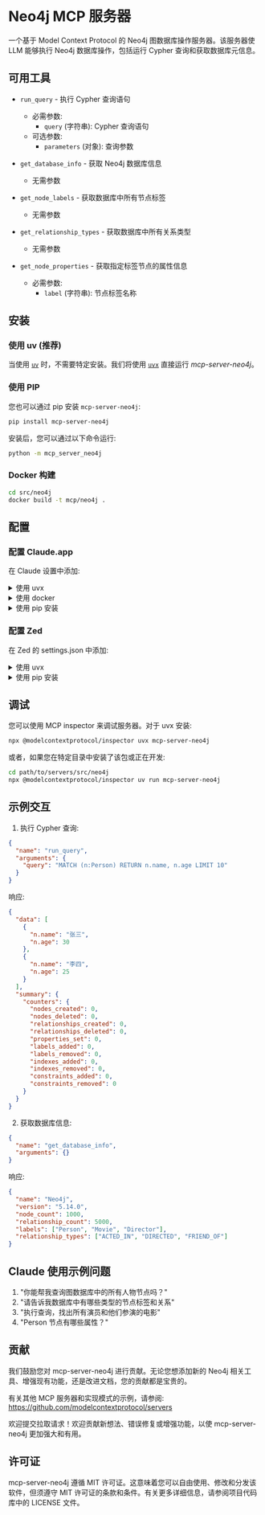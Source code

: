 # Neo4j MCP 服务器

一个基于 Model Context Protocol 的 Neo4j 图数据库操作服务器。该服务器使 LLM 能够执行 Neo4j 数据库操作，包括运行 Cypher 查询和获取数据库元信息。

## 可用工具

- `run_query` - 执行 Cypher 查询语句
  - 必需参数:
    - `query` (字符串): Cypher 查询语句
  - 可选参数:
    - `parameters` (对象): 查询参数

- `get_database_info` - 获取 Neo4j 数据库信息
  - 无需参数

- `get_node_labels` - 获取数据库中所有节点标签
  - 无需参数

- `get_relationship_types` - 获取数据库中所有关系类型
  - 无需参数

- `get_node_properties` - 获取指定标签节点的属性信息
  - 必需参数:
    - `label` (字符串): 节点标签名称

## 安装

### 使用 uv (推荐)

当使用 [`uv`](https://docs.astral.sh/uv/) 时，不需要特定安装。我们将使用 [`uvx`](https://docs.astral.sh/uv/guides/tools/) 直接运行 *mcp-server-neo4j*。

### 使用 PIP

您也可以通过 pip 安装 `mcp-server-neo4j`:

```bash
pip install mcp-server-neo4j
```

安装后，您可以通过以下命令运行:

```bash
python -m mcp_server_neo4j
```

### Docker 构建

```bash
cd src/neo4j
docker build -t mcp/neo4j .
```

## 配置

### 配置 Claude.app

在 Claude 设置中添加:

<details>
<summary>使用 uvx</summary>

```json
"mcpServers": {
  "neo4j": {
    "command": "uvx",
    "args": ["mcp-server-neo4j", "--uri=bolt://neo4j-server:7687", "--username=neo4j", "--password=your_password"]
  }
}
```
</details>

<details>
<summary>使用 docker</summary>

```json
"mcpServers": {
  "neo4j": {
    "command": "docker",
    "args": ["run", "-i", "--rm", "mcp/neo4j", "--uri=bolt://neo4j-server:7687", "--username=neo4j", "--password=your_password"]
  }
}
```
</details>

<details>
<summary>使用 pip 安装</summary>

```json
"mcpServers": {
  "neo4j": {
    "command": "python",
    "args": ["-m", "mcp_server_neo4j", "--uri=bolt://neo4j-server:7687", "--username=neo4j", "--password=your_password"]
  }
}
```
</details>

### 配置 Zed

在 Zed 的 settings.json 中添加:

<details>
<summary>使用 uvx</summary>

```json
"context_servers": [
  "mcp-server-neo4j": {
    "command": "uvx",
    "args": ["mcp-server-neo4j", "--uri=bolt://neo4j-server:7687", "--username=neo4j", "--password=your_password"]
  }
],
```
</details>

<details>
<summary>使用 pip 安装</summary>

```json
"context_servers": {
  "mcp-server-neo4j": {
    "command": "python",
    "args": ["-m", "mcp_server_neo4j", "--uri=bolt://neo4j-server:7687", "--username=neo4j", "--password=your_password"]
  }
},
```
</details>

## 调试

您可以使用 MCP inspector 来调试服务器。对于 uvx 安装:

```bash
npx @modelcontextprotocol/inspector uvx mcp-server-neo4j
```

或者，如果您在特定目录中安装了该包或正在开发:

```bash
cd path/to/servers/src/neo4j
npx @modelcontextprotocol/inspector uv run mcp-server-neo4j
```

## 示例交互

1. 执行 Cypher 查询:
```json
{
  "name": "run_query",
  "arguments": {
    "query": "MATCH (n:Person) RETURN n.name, n.age LIMIT 10"
  }
}
```
响应:
```json
{
  "data": [
    {
      "n.name": "张三",
      "n.age": 30
    },
    {
      "n.name": "李四",
      "n.age": 25
    }
  ],
  "summary": {
    "counters": {
      "nodes_created": 0,
      "nodes_deleted": 0,
      "relationships_created": 0,
      "relationships_deleted": 0,
      "properties_set": 0,
      "labels_added": 0,
      "labels_removed": 0,
      "indexes_added": 0,
      "indexes_removed": 0,
      "constraints_added": 0,
      "constraints_removed": 0
    }
  }
}
```

2. 获取数据库信息:
```json
{
  "name": "get_database_info",
  "arguments": {}
}
```
响应:
```json
{
  "name": "Neo4j",
  "version": "5.14.0",
  "node_count": 1000,
  "relationship_count": 5000,
  "labels": ["Person", "Movie", "Director"],
  "relationship_types": ["ACTED_IN", "DIRECTED", "FRIEND_OF"]
}
```

## Claude 使用示例问题

1. "你能帮我查询图数据库中的所有人物节点吗？"
2. "请告诉我数据库中有哪些类型的节点标签和关系"
3. "执行查询，找出所有演员和他们参演的电影"
4. "Person 节点有哪些属性？"

## 贡献

我们鼓励您对 mcp-server-neo4j 进行贡献。无论您想添加新的 Neo4j 相关工具、增强现有功能，还是改进文档，您的贡献都是宝贵的。

有关其他 MCP 服务器和实现模式的示例，请参阅:
https://github.com/modelcontextprotocol/servers

欢迎提交拉取请求！欢迎贡献新想法、错误修复或增强功能，以使 mcp-server-neo4j 更加强大和有用。

## 许可证

mcp-server-neo4j 遵循 MIT 许可证。这意味着您可以自由使用、修改和分发该软件，但须遵守 MIT 许可证的条款和条件。有关更多详细信息，请参阅项目代码库中的 LICENSE 文件。 